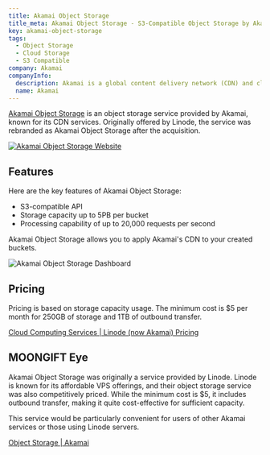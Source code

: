 ```yaml
---
title: Akamai Object Storage
title_meta: Akamai Object Storage - S3-Compatible Object Storage by Akamai
key: akamai-object-storage
tags:
  - Object Storage
  - Cloud Storage
  - S3 Compatible
company: Akamai
companyInfo:
  description: Akamai is a global content delivery network (CDN) and cloud services company.
  name: Akamai
---
```


[Akamai Object Storage](https://www.akamai.com/products/object-storage) is an object storage service provided by Akamai, known for its CDN services. Originally offered by Linode, the service was rebranded as Akamai Object Storage after the acquisition.

[![Akamai Object Storage Website](/img/services/akamai-object-storage.jpg)](https://www.akamai.com/products/object-storage)

<!--more-->

## Features

Here are the key features of Akamai Object Storage:

- S3-compatible API
- Storage capacity up to 5PB per bucket
- Processing capability of up to 20,000 requests per second

Akamai Object Storage allows you to apply Akamai's CDN to your created buckets.

![Akamai Object Storage Dashboard](/img/services/akamai-object-storage-2.jpg)

## Pricing

Pricing is based on storage capacity usage. The minimum cost is $5 per month for 250GB of storage and 1TB of outbound transfer.

[Cloud Computing Services | Linode (now Akamai) Pricing](https://www.linode.com/pricing/#object-storage)

## MOONGIFT Eye

Akamai Object Storage was originally a service provided by Linode. Linode is known for its affordable VPS offerings, and their object storage service was also competitively priced. While the minimum cost is $5, it includes outbound transfer, making it quite cost-effective for sufficient capacity.

This service would be particularly convenient for users of other Akamai services or those using Linode servers.

[Object Storage | Akamai](https://www.linode.com/products/object-storage/)